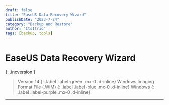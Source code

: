 ```yaml
---
draft: false
title: "EaseUS Data Recovery Wizard"
publishDate: "2023-7-24"
category: "Backup and Restore"
author: "ItsItrio"
tags: [backup, tools]
---
```


# EaseUS Data Recovery Wizard

{: .incversion }
> Version 14
> {: .label .label-green .mx-0 .d-inline}
> Windows Imaging Format File (.WIM)
> {: .label .label-blue .mx-0 .d-inline}
> Windows
> {: .label .label-purple .mx-0 .d-inline}

---

